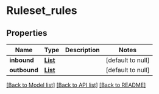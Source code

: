 # Ruleset_rules
## Properties

| Name | Type | Description | Notes |
|------------ | ------------- | ------------- | -------------|
| **inbound** | [**List**](AnyRule.md) |  | [default to null] |
| **outbound** | [**List**](AnyRule.md) |  | [default to null] |

[[Back to Model list]](../README.md#documentation-for-models) [[Back to API list]](../README.md#documentation-for-api-endpoints) [[Back to README]](../README.md)

